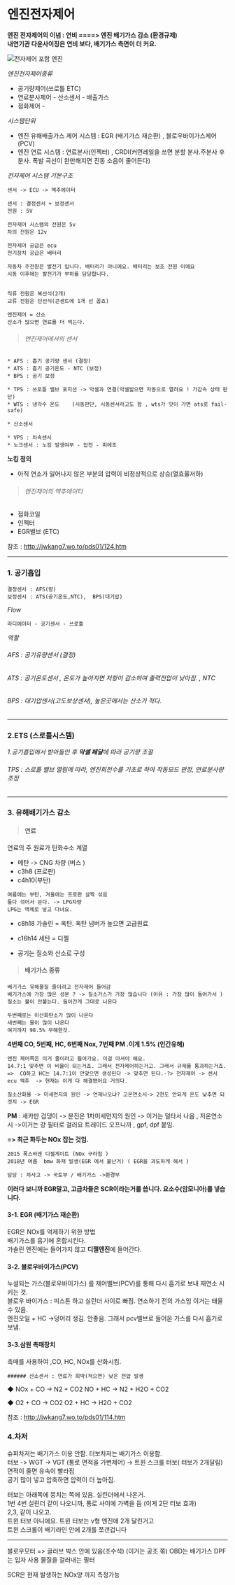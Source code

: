 # 엔진전자제어

**엔진 전자제어의 이념 : 연비 ====> 엔진 배기가스 감소 (환경규제)**    
**내연기관 다운사이징은 연비 보다, 배기가스 측면이 더 커요.**


![전자제어 포함 엔진](https://github.com/lkeonwoo94/Automotive-Engineering/blob/master/%EC%9E%90%EB%8F%99%EC%B0%A8%20%EA%B5%AC%EC%A1%B0%20%EC%9D%B4%EB%A1%A0/%EC%83%A4%EC%8B%9C-%EC%97%94%EC%A7%84/img/%EC%A0%84%EC%9E%90%EC%A0%9C%EC%96%B4.jpg)    

*엔진전자제어종류*
* 공기량제어(쓰로틀 ETC)
* 연료분사제어 - 산소센서 - 배출가스
* 점화제어 - 

*시스템단위*
* 엔진 유해배출가스 제어 시스템 : EGR (배기가스 재순환) , 블로우바이가스제어(PCV)
* 엔진 연료 시스템 : 연료분사(인젝터) , CRDI(커먼레일을 쓰면 분할 분사.주분사 후분사. 폭발 곡선이 완만해지면 진동 소음이 줄어든다)

*전자제어 시스템 기본구조*
``` 
센서 -> ECU -> 액추에이터 

센서 : 결정센서 + 보정센서
전원 : 5V

전자제어 시스템의 전원은 5v
차의 전원은 12v

전자제어 공급은 ecu
전기장치 공급은 배터리

자동차 주전원은 발전기 입니다. 배터리가 아니에요. 배터리는 보조 전원 이에요
시동 이후에는 발전기가 부하를 담당합니다.


직류 전원은 복선식(2개)
교류 전원은 단선식(콘센트에 1개 선 꼽죠)
```

```
엔진제어 = 산소
산소가 많으면 연료를 더 먹는다.
```

> ###### *엔진제어에서의 센서*
```
* AFS : 흡기 공기량 센서 (결정)
* ATS : 흡기 공기온도 - NTC (보정)
* BPS : 공기 보정    
```
```
* TPS : 쓰로틀 밸브 포지션 -> 악셀과 연결(악셀밟으면 자동으로 열려요 ! 가감속 상태 판단)
* WTS : 냉각수 온도    (시동판단, 시동센서라고도 함 , wts가 맛이 가면 ats로 fail-safe)
```
```
* 산소센서      
```
```
* VPS : 차속센서
* 노크센서 : 노킹 발생여부 - 압전 - 피에조      
```
**노킹 정의**
* 아직 연소가 일어나지 않은 부분의 압력이 비정상적으로 상승(열효율저하)

> ###### *엔진제어의 액추에이터*
* 점화코일
* 인젝터
* EGR밸브 (ETC)

참조 : http://jwkang7.wo.to/pds01/124.htm

---

### 1. 공기흡입
```
결정센서 : AFS(량)
보정센서 : ATS(공기온도,NTC),  BPS(대기압)
```

*Flow*
```
라디에이터 - 공기센서 - 쓰로틀
```

*역할*
###### AFS : 공기유량센서 (결정)
###### ATS : 공기온도센서 ,  온도가 높아지면 저항이 감소하여 출력전압이 낮아짐. , NTC
###### BPS : 대기압센서(고도보상센서), 높은곳에서는 산소가 적다.    
---
### 2.ETS (스로틀시스템)

*1.공기흡입에서 받아들인 후 **악셀 페달**에 따라 공기량 조절*
###### TPS : 스로틀 밸브 열림에 따라, 엔진회전수를 기초로 하여 작동모드 판정, 연료분사량 조정

---

### 3. 유해배기가스 감소
> #### 연료
     
연료의 주 원료가 탄화수소 계열     

* 메탄 -> CNG 차량 (버스 ) 
* c3h8 (프로판)
* c4h10(부탄)
```
여름에는 부탄, 겨울에는 프로판 살짝 섞음
둘다 섞어서 쓴다. -> LPG차량
LPG는 액체로 넣고 다녀요.
```
* c8h18 가솔린 = 옥탄. 옥탄 넘버가 높으면 고급원료
* c16h14 세탄 = 디젤    

* 공기는 질소와 산소로 구성      

> #### 배기가스 종류      

    배기가스 유해물질 줄이려고 전자제어 들어감      
    배기가스에 가장 많은 성분 ? -> 질소가스가 가장 많습니다 (이유 : 가장 많이 들어가서 )      
    질소는 불이 안붙는다. 들어간게 그대로 나온다       

    두번째로는 이산화탄소가 많이 나온다      
    세번째는 물이 많이 나온다      
    여기까지 98.5% 무해한것.      


 **4번째 CO, 5번째, HC, 6번째 Nox, 7번째 PM .이게 1.5% (인간유해)**    
 
    엔진 제어쪽은 이거 줄이려고 들어가요. 이걸 아셔야 해요.     
    14.7:1 맞추면 이 비율이 되는거죠. 그래서 전자제어하는거고. 그래서 규제를 통과하는거죠.        
    =>  CO하고 HC는 14.7:1이 안맞으면 생성된다 -> 맞추면 된다.-?> 전자제어 -> 센서  ecu 액추  -> 현재는 이게 다 해결됐어요 거의다.     

    질소산화물 -> 미세먼지의 원인 -> 언제나오냐? 고온연소시-> 2천도 안되게 온도 낮추면 되겟지 -> EGR      

**PM** : 새카만 검댕이 -> 분진은 1차미세먼지의 원인 -> 이거는 덜타서 나옴 , 저온연소시 ->이거는 걍 필터로 걸러요 트레이드 오프니까 ,  gpf, dpf 붙임.      

**=> 최근 화두는  NOx 잡는 것임.**

    2015 폭스바겐 디젤게이트 (NOx 구라침 )      
    2018년 여름  bmw 화재 발생(EGR 에서 불난거) ( EGR을 과도하게 해서 )     
              
    담당 : 차사고 -> 국토부 / 배기가스 ->환경부      

**이러다 보니까 EGR말고, 고급차들은 SCR이라는거를 씁니다. 요소수(암모니아)를 넣습니다.**      



#### 3-1. EGR (배기가스 재순환)    

EGR은 NOx를 억제하기 위한 방법        
배기가스를 흡기에 혼합시킨다.      
가솔린 엔진에는 들어가지 않고 **디젤엔진**에 들어간다.       
  
#### 3-2. 블로우바이가스(PCV)    

누설되는 가스(블로우바이가스) 를 제어밸브(PCV)를 통해 다시 흡기로 보내 재연소 시키는 것.            
블로우 바이가스 : 피스톤 하고 실린더 사이로 빠짐. 연소하기 전의 가스임 이거는 태울 수 있음.            
엔진오일 + HC ->덩어리 생김. 안좋음. 그래서 pcv밸브로 들어온 가스를 다시 흡기로 보냄.      



#### 3-3.삼원 촉매장치    

촉매를 사용하여 ,CO, HC, NOx를 산화시킴.       
```
###### 산소센서 : 연료가 희박(적으면) 낮은 전압 발생
```
  ◆ NOx + CO  →  N2 + CO2     NO + HC  →  N2 + H2O + CO2

  ◆  O2   + CO  →  CO2          O2  + HC  →  H2O + CO2
  
  
참조 : http://jwkang7.wo.to/pds01/114.htm


### 4.차저

슈퍼차저는 배기가스 이용 안함.  터보차저는 배기가스 이용함.      
터보 -> WGT -> VGT (통로 면적을 가변제어) -> 트윈 스크롤 터보( 터보가 2개달림)      
면적이 줄면 유속이 빨라짐      
공기 많이 넣고 압축하면 압력이 더 높아짐.      

터보는 아래쪽에 뭉치는 쪽에 있음. 실린더에서 나온거.      
1번 4번 실린더 같이 나오니까, 통로 사이에 가벽을 둠 (이게 2단 터보 효과)      
2,3, 같이 나오고.      
트윈 터보 아니에요. 트윈 터보는 v형 엔진에 2개 달린거고      
트윈 스크롤이 배기라인 안에 2개를 쪼갠겁니다      


---
블로우모터 => 글러브 박스 안에 있음(조수석) (이거는 공조 쪾)
OBD는 배기가스 
DPF 는 입자 사용 물질을 걸러내는 필터

SCR은 현재 발생하는 NOx양 까지 측정가능

